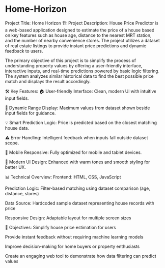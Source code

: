 # Home-Horizon
 Project Title: Home Horizon
🏗️ Project Description:
House Price Predictor is a web-based application designed to estimate the price of a house based on key features such as house age, distance to the nearest MRT station, and the number of nearby convenience stores. The project utilizes a dataset of real estate listings to provide instant price predictions and dynamic feedback to users.

The primary objective of this project is to simplify the process of understanding property values by offering a user-friendly interface, interactive inputs, and real-time predictions powered by basic logic filtering. The system analyzes similar historical data to find the best possible price match and displays the result accordingly.

🛠 Key Features:
🏠 User-friendly Interface: Clean, modern UI with intuitive input fields.

🔢 Dynamic Range Display: Maximum values from dataset shown beside input fields for guidance.

💡 Smart Prediction Logic: Price is predicted based on the closest matching house data.

⚠️ Error Handling: Intelligent feedback when inputs fall outside dataset scope.

📱 Mobile Responsive: Fully optimized for mobile and tablet devices.

🎨 Modern UI Design: Enhanced with warm tones and smooth styling for better UX.

📊 Technical Overview:
Frontend: HTML, CSS, JavaScript

Prediction Logic: Filter-based matching using dataset comparison (age, distance, stores)

Data Source: Hardcoded sample dataset representing house records with price

Responsive Design: Adaptable layout for multiple screen sizes

🎯 Objectives:
Simplify house price estimation for users

Provide instant feedback without requiring machine learning models

Improve decision-making for home buyers or property enthusiasts

Create an engaging web tool to demonstrate how data filtering can predict values
